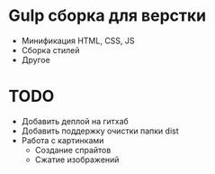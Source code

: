# Gulp сборка для верстки
- Минификация HTML, CSS, JS
- Сборка стилей
- Другое

# TODO
- Добавить деплой на гитхаб
- Добавить поддержку очистки папки dist
- Работа с картинками
    - Создание спрайтов
    - Сжатие изображений
